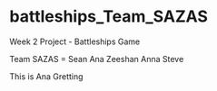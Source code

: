 battleships_Team_SAZAS
======================

Week 2 Project - Battleships Game

Team SAZAS = Sean Ana Zeeshan Anna Steve

This is Ana Gretting